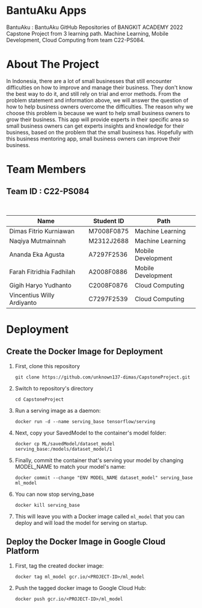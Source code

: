 # BantuAku Apps
BantuAku : BantuAku GitHub Repositories of BANGKIT ACADEMY 2022 Capstone Project from 3 learning path. Machine Learning, Mobile Development, Cloud Computing from team C22-PS084.

# About The Project
In Indonesia, there are a lot of small businesses that still encounter difficulties on how to improve and manage their business. They don't know the best way to do it, and still rely on trial and error methods. From the problem statement and information above, we will answer the question of how to help business owners overcome the difficulties. The reason why we choose this problem is because we want to help small business owners to grow their business. This app will provide experts in their specific area so small business owners can get experts insights and knowledge for their business, based on the problem that the small business has. Hopefully with this business mentoring app, small business owners can improve their business.

# Team Members
## Team ID : C22-PS084
<br>

| Name                       |  Student ID  | Path                |
| -------------------------- | ------------ | ------------------- |
| Dimas Fitrio Kurniawan     |  M7008F0875  | Machine Learning    |
| Naqiya Mutmainnah 	     |  M2312J2688  | Machine Learning    |
| Ananda Eka Agusta          |  A7297F2536  | Mobile Development  |
| Farah Fitridhia Fadhilah   |  A2008F0886  | Mobile Development  |
| Gigih Haryo Yudhanto	     |  C2008F0876  | Cloud Computing     |
| Vincentius Willy Ardiyanto |  C7297F2539  | Cloud Computing     |

# Deployment
## Create the Docker Image for Deployment
1. First, clone this repository
   
    ```git clone https://github.com/unknown137-dimas/CapstoneProject.git```

2. Switch to repository's directory
   
    ```cd CapstoneProject```

3. Run a serving image as a daemon:
   
   ```docker run -d --name serving_base tensorflow/serving```

4. Next, copy your SavedModel to the container's model folder:
   
   ```docker cp ML/savedModel/dataset_model serving_base:/models/dataset_model/1```
   
5. Finally, commit the container that's serving your model by changing MODEL_NAME to match your model's name:

    ```docker commit --change "ENV MODEL_NAME dataset_model" serving_base ml_model```

6. You can now stop serving_base
   
   ```docker kill serving_base```

7. This will leave you with a Docker image called ```ml_model``` that you can deploy and will load the model for serving on startup.

## Deploy the Docker Image in Google Cloud Platform
1. First, tag the created docker image:

    ```docker tag ml_model gcr.io/<PROJECT-ID>/ml_model```

2. Push the tagged docker image to Google Cloud Hub:

    ```docker push gcr.io/<PROJECT-ID>/ml_model```

